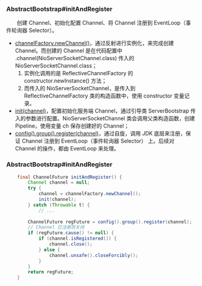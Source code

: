 ### AbstractBootstrap#initAndRegister
　　创建 Channel、初始化配置 Channel、将 Channel 注册到 EventLoop（事件轮询器 Selector）。

- [channelFactory.newChannel()](https://github.com/martin-1992/Netty-Notes/blob/master/Netty%20%E6%9C%8D%E5%8A%A1%E7%AB%AF%E5%90%AF%E5%8A%A8%E8%BF%87%E7%A8%8B/newChannel.md)，通过反射进行实例化，来完成创建 Channel。而创建的 Channel 是在代码配置中 .channel(NioServerSocketChannel.class) 传入的 NioServerSocketChannel.class；
    1. 实例化调用的是 ReflectiveChannelFactory 的 constructor.newInstance() 方法；
    2. 而传入的 NioServerSocketChannel，是传入到 ReflectiveChannelFactory 类的构造函数中，使用 constructor 变量记录。
- [init(channel)](https://github.com/martin-1992/Netty-Notes/blob/master/Netty%20%E6%9C%8D%E5%8A%A1%E7%AB%AF%E5%90%AF%E5%8A%A8%E8%BF%87%E7%A8%8B/init.md)，配置初始化服务端 Channel，通过引导类 ServerBootstrap 传入的参数进行配置。NioServerSocketChannel 类会调用父类构造函数，创建 Pipeline，使用变量 ch 保存创建好的 Channel；
- [config().group().register(channel)](https://github.com/martin-1992/Netty-Notes/blob/master/Netty%20%E6%9C%8D%E5%8A%A1%E7%AB%AF%E5%90%AF%E5%8A%A8%E8%BF%87%E7%A8%8B/register.md)，通过自旋，调用 JDK 底层来注册，保证 Channel 注册到 EventLoop（事件轮询器 Selector） 上。后续对 Channel 的操作，都由 EventLoop 来处理。

### AbstractBootstrap#initAndRegister

```java
    final ChannelFuture initAndRegister() {
        Channel channel = null;
        try {
            channel = channelFactory.newChannel();
            init(channel);
        } catch (Throwable t) {
            // ...
        
        ChannelFuture regFuture = config().group().register(channel);
        // Channel 已注册则关闭
        if (regFuture.cause() != null) {
            if (channel.isRegistered()) {
                channel.close();
            } else {
                channel.unsafe().closeForcibly();
            }
        }
        return regFuture;
    }
```
